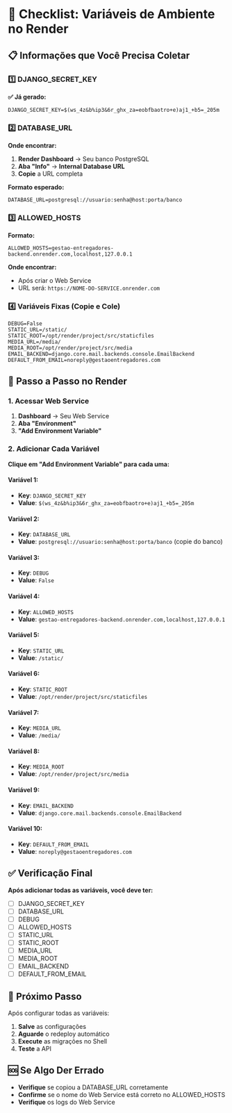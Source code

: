 # 🔐 Checklist: Variáveis de Ambiente no Render

## 📋 **Informações que Você Precisa Coletar**

### **1️⃣ DJANGO_SECRET_KEY**
**✅ Já gerado:**
```
DJANGO_SECRET_KEY=$(ws_4z&b%ip3&6r_ghx_za=eobfbaotro+e)aj1_+b5=_205m
```

### **2️⃣ DATABASE_URL**
**Onde encontrar:**
1. **Render Dashboard** → Seu banco PostgreSQL
2. **Aba "Info"** → **Internal Database URL**
3. **Copie** a URL completa

**Formato esperado:**
```
DATABASE_URL=postgresql://usuario:senha@host:porta/banco
```

### **3️⃣ ALLOWED_HOSTS**
**Formato:**
```
ALLOWED_HOSTS=gestao-entregadores-backend.onrender.com,localhost,127.0.0.1
```

**Onde encontrar:**
- Após criar o Web Service
- URL será: `https://NOME-DO-SERVICE.onrender.com`

### **4️⃣ Variáveis Fixas (Copie e Cole)**
```env
DEBUG=False
STATIC_URL=/static/
STATIC_ROOT=/opt/render/project/src/staticfiles
MEDIA_URL=/media/
MEDIA_ROOT=/opt/render/project/src/media
EMAIL_BACKEND=django.core.mail.backends.console.EmailBackend
DEFAULT_FROM_EMAIL=noreply@gestaoentregadores.com
```

## 🎯 **Passo a Passo no Render**

### **1. Acessar Web Service**
1. **Dashboard** → Seu Web Service
2. **Aba "Environment"**
3. **"Add Environment Variable"**

### **2. Adicionar Cada Variável**
**Clique em "Add Environment Variable" para cada uma:**

#### **Variável 1:**
- **Key**: `DJANGO_SECRET_KEY`
- **Value**: `$(ws_4z&b%ip3&6r_ghx_za=eobfbaotro+e)aj1_+b5=_205m`

#### **Variável 2:**
- **Key**: `DATABASE_URL`
- **Value**: `postgresql://usuario:senha@host:porta/banco` (copie do banco)

#### **Variável 3:**
- **Key**: `DEBUG`
- **Value**: `False`

#### **Variável 4:**
- **Key**: `ALLOWED_HOSTS`
- **Value**: `gestao-entregadores-backend.onrender.com,localhost,127.0.0.1`

#### **Variável 5:**
- **Key**: `STATIC_URL`
- **Value**: `/static/`

#### **Variável 6:**
- **Key**: `STATIC_ROOT`
- **Value**: `/opt/render/project/src/staticfiles`

#### **Variável 7:**
- **Key**: `MEDIA_URL`
- **Value**: `/media/`

#### **Variável 8:**
- **Key**: `MEDIA_ROOT`
- **Value**: `/opt/render/project/src/media`

#### **Variável 9:**
- **Key**: `EMAIL_BACKEND`
- **Value**: `django.core.mail.backends.console.EmailBackend`

#### **Variável 10:**
- **Key**: `DEFAULT_FROM_EMAIL`
- **Value**: `noreply@gestaoentregadores.com`

## ✅ **Verificação Final**

**Após adicionar todas as variáveis, você deve ter:**
- [ ] DJANGO_SECRET_KEY
- [ ] DATABASE_URL
- [ ] DEBUG
- [ ] ALLOWED_HOSTS
- [ ] STATIC_URL
- [ ] STATIC_ROOT
- [ ] MEDIA_URL
- [ ] MEDIA_ROOT
- [ ] EMAIL_BACKEND
- [ ] DEFAULT_FROM_EMAIL

## 🚀 **Próximo Passo**
Após configurar todas as variáveis:
1. **Salve** as configurações
2. **Aguarde** o redeploy automático
3. **Execute** as migrações no Shell
4. **Teste** a API

## 🆘 **Se Algo Der Errado**
- **Verifique** se copiou a DATABASE_URL corretamente
- **Confirme** se o nome do Web Service está correto no ALLOWED_HOSTS
- **Verifique** os logs do Web Service
